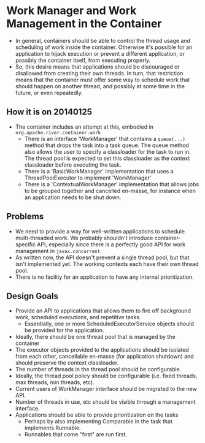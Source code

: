 Work Manager and Work Management in the Container
=================================================

- In general, containers should be able to control the thread usage and scheduling of 
work inside the container.  Otherwise it's possible for an application to hijack
execution or prevent a different application, or possibly the container itself,
from executing properly.  
- So, this desire means that applications should be discouraged or disallowed from 
creating their own threads.  In turn, that restriction means that the container must
offer some way to schedule work that should happen on another thread, and possibly at
some time in the future, or even repeatedly.

How it is on 20140125
---------------------

- The container includes an attempt at this, embodied in `org.apache.river.container.work`  
    - There is an interface 'WorkManager' that contains a `queue(...)` method that 
    drops the task into a task queue.  The queue method also allows the user to 
    specify a classloader for the task to run in.  The thread pool is expected to set
    this classloader as the context classloader before executing the task.
    - There is a 'BasicWorkManager' implementation that uses a ThreadPoolExecutor to
    implement 'WorkManager'  
    - There is a 'ContextualWorkManager' implementation that allows jobs to be grouped
    together and cancelled en-masse, for instance when an application needs to be
    shut down.

Problems
--------

- We need to provide a way for well-written applications to schedule multi-threaded
work.  We probably shouldn't introduce container-specific API, especially since there
is a perfectly good API for work management in `javax.concurrent`.  
- As written now, the API doesn't prevent a single thread pool, but that isn't implemented
yet. The working contexts each have their own thread pool. 
- There is no facility for an application to have any internal prioritization.

Design Goals
------------

- Provide an API to applications that allows them to fire off background work, 
scheduled executions, and repetitive tasks.  
    - Essentially, one or more ScheduledExecutorService objects should be provided
    for the application.
- Ideally, there should be one thread pool that is managed by the container  
- The executor objects provided to the applications should be isolated from each
other, cancellable en-masse (for application shutdown) and should preserve the 
context classloader.
- The number of threads in the thread pool should be configurable.  
- Ideally, the thread pool policy should be configurable (i.e. fixed threads,
max threads, min threads, etc).
- Current users of WorkManager interface should be migrated to the new API.  
- Number of threads in use, etc should be visible through a management interface.  
- Applications should be able to provide prioritization on the tasks  
    - Perhaps by also implementing Comparable in the task that implements Runnable.  
    - Runnables that come "first" are run first.  





